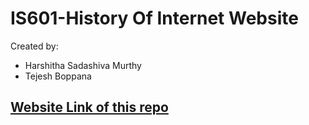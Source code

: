 # IS601-History Of Internet Website
Created by:
* Harshitha Sadashiva Murthy
* Tejesh Boppana
## [Website Link of this repo](https://harshitha270795.github.io/IS601_HistoryOfInternetWeb/)